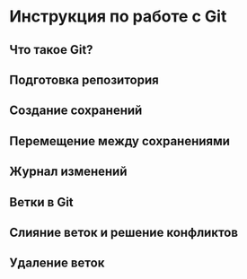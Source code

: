 # Инструкция по работе с Git

## Что такое Git?

## Подготовка репозитория

## Создание сохранений 

## Перемещение между сохранениями 

## Журнал изменений

## Ветки в Git

## Слияние веток и решение конфликтов

## Удаление веток
